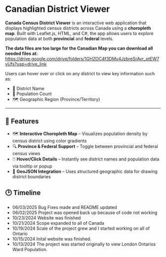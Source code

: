 # Canadian District Viewer

**Canada Census District Viewer** is an interactive web application that displays highlighted census districts across Canada using a **choropleth map**. Built with Leaflet.js, HTML, and C#, the app allows users to explore population data at both **provincial** and **federal** levels.

**The data files are too large for the Canadian Map you can download all needed files at:**
https://drive.google.com/drive/folders/1GHZOC4f3DMv4JzbreSrAvr_ptEW7vUfs?usp=drive_link 

Users can hover over or click on any district to view key information such as:
- 📍 District Name
- 👥 Population Count
- 🗺️ Geographic Region (Province/Territory)

---

## 🧭 Features

- 🗺️ **Interactive Choropleth Map** – Visualizes population density by census district using color gradients
- 🔍 **Province & Federal Support** – Toggle between provincial and federal census views
- 🖱️ **Hover/Click Details** – Instantly see district names and population data via tooltip or popup
- 🧩 **GeoJSON Integration** – Uses structured geographic data for drawing district boundaries


## 🕑 Timeline

- 06/03/2025 Bug Fixes made and README updated
- 06/02/2025 Project was opened back up because of code not working
- 10/23/2024 Website was finished
- 10/21/2024 Scope expanded to all of Canada
- 10/19/2024 Scale of the project grew and I started working on all of Ontario
- 10/15/2024 Inital website was finished.
- 10/13/2024 The project was started originally to view London Ontarios Ward Population.
